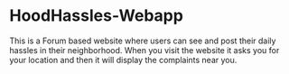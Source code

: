 # HoodHassles-Webapp
This is a Forum based website where users can see and post their daily hassles in their neighborhood. When you visit the website it asks you for your location and then it will display the complaints near you.
